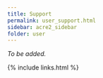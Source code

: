 ```yaml
---
title: Support
permalink: user_support.html
sidebar: acre2_sidebar
folder: user
---
```


_To be added._

{% include links.html %}
